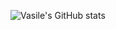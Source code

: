 ![Vasile's GitHub stats](https://github-readme-stats.vercel.app/api?username=vasilestefirta&show_icons=true&count_private=true&theme=gruvbox)
